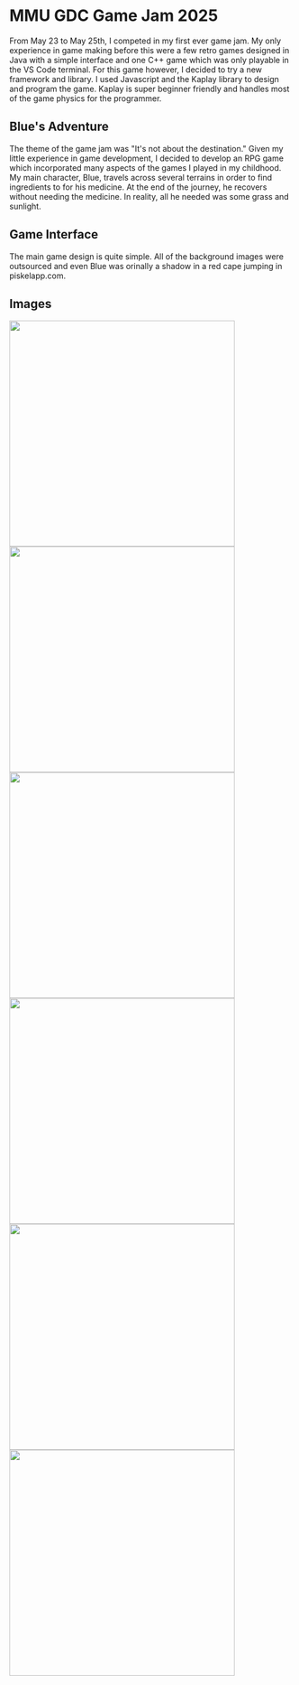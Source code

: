 # MMU GDC Game Jam 2025
From May 23 to May 25th, I competed in my first ever game jam. My only experience in game making before this were a few retro games designed in Java with a simple interface and one C++ game which was only playable in the VS Code terminal. For this game however, I decided to try a new framework and library. I used Javascript and the Kaplay library to design and program the game. Kaplay is super beginner friendly and handles most of the game physics for the programmer. 

## Blue's Adventure
The theme of the game jam was "It's not about the destination."
Given my little experience in game development, I decided to develop an RPG game which incorporated many aspects of the games I played in my childhood. 
My main character, Blue, travels across several terrains in order to find ingredients to for his medicine. At the end of the journey, he recovers without needing the medicine. In reality, all he needed was some grass and sunlight. 

## Game Interface
The main game design is quite simple. All of the background images were outsourced and even Blue was orinally a shadow in a red cape jumping in piskelapp.com.

## Images
<img src="https://github.com/user-attachments/assets/c4e8af1d-4e82-4632-bf66-57cc16987283" width=400>
<img src="https://github.com/user-attachments/assets/afde9094-3eda-44a5-9f4e-75643e904759" width=400>
<img src="https://github.com/user-attachments/assets/2cbfec62-44a3-4e95-b767-645b0b7193d8" width=400>
<img src="https://github.com/user-attachments/assets/e17101be-96d5-4029-b32a-50f9ba836dfc" width=400>
<img src="https://github.com/user-attachments/assets/fe956415-3a19-46be-8010-2479b1fb5579" width=400>
<img src="https://github.com/user-attachments/assets/fdc97c56-44ee-47ed-ae36-980306c7fa89" width=400>
